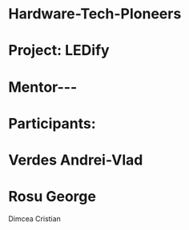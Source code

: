 Hardware-Tech-PIoneers
======================
Project: LEDify
=====================
Mentor---
=====================
Participants:
===
Verdes Andrei-Vlad
====
Rosu George
====
Dimcea Cristian


